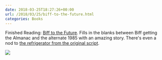```yaml
---
date: 2018-03-25T18:27:26+00:00
url: /2018/03/25/biff-to-the-future.html
categories: Books
---
```

Finished Reading: [Biff to the Future](http://backtothefuture.wikia.com/wiki/Back_to_the_Future:_Biff_to_the_Future). Fills in the blanks between Biff getting the Almanac and the alternate 1985 with an amazing story. There's even a nod to [the refrigerator from the original script](http://backtothefuture.wikia.com/wiki/Back_to_the_Future_first_draft_screenplay).

![](https://rknightuk.s3.us-east-1.amazonaws.com/almanac/mcfly-death-panel.jpg)
